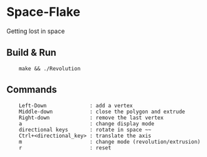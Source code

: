 # Space-Flake
Getting lost in space

## Build & Run
	
		make && ./Revolution

## Commands

		Left-Down              : add a vertex
		Middle-down            : close the polygon and extrude
		Right-down             : remove the last vertex
		a                      : change display mode
		directional keys       : rotate in space ~~
		Ctrl+<directional_key> : translate the axis
		m                      : change mode (revolution/extrusion)
		r                      : reset
